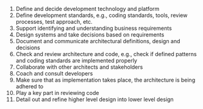 1. Define and decide development technology and platform
2. Define development standards, e.g., coding standards, tools, review processes, test approach, etc.
3. Support identifying and understanding business requirements
4. Design systems and take decisions based on requirements
5. Document and communicate architectural definitions, design and decisions
6. Check and review architecture and code, e.g., check if defined patterns and coding standards are implemented properly
7. Collaborate with other architects and stakeholders
8. Coach and consult developers
9. Make sure that as implementation takes place, the architecture is being adhered to
10. Play a key part in reviewing code
11. Detail out and refine higher level design into lower level design